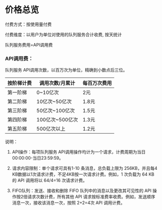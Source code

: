 # 价格总览

付费方式：按使用量付费

付费维度：以用户为单位对使用的队列服务合计收费, 按天统计



队列服务费用=API调用费

### API调用费：

队列服务 API调用次数，以百万次为单位，精确到小数点后三位。

| 按阶梯计费 | 调用次数/月累计 | 每百万次费用 |
| ---------- | --------------- | ------------ |
| 第一阶梯   | 0~10亿次        | 2元          |
| 第二阶梯   | 10亿次~50亿次   | 1.8元        |
| 第三阶梯   | 50亿次~100亿次  | 1.5元        |
| 第四阶梯   | 100亿次~500亿次 | 1.3元        |
| 第五阶梯   | 500亿次以上     | 1.2元        |

说明：

1. API操作：每项队列服务 API调用操作均计为一个请求，计费周期为当日00:00:00-当日23:59:59。

1. 请求内容限制：单个请求可具有1-10 条消息，总负载上限为 256KB，并且每4 KB数据以1次请求计费，不足4KB按一次请求计费。例如，1 次负载为 64 KB 的 API 调用将以 64/4=16 次请求计费。

1. FIFO队列：发送、接收和删除 FIFO 队列中的消息以及更改其可见性的 API 操作按2倍请求次数计费，所有其他 API 请求按标准费率收费。例如，发送顺序消息一次，接收该消息一次，按照 2+2=4次 API 调用计费。

